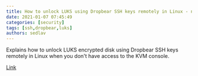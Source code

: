 ```yaml
---
title: How to unlock LUKS using Dropbear SSH keys remotely in Linux - nixCraft
date: 2021-01-07 07:45:49
categories: [security]
tags: [ssh,dropbear,luks]
authors: sedlav
---
```


Explains how to unlock LUKS encrypted disk using Dropbear SSH keys remotely in Linux when you don't have access to the KVM console.

[Link](https://www.cyberciti.biz/security/how-to-unlock-luks-using-dropbear-ssh-keys-remotely-in-linux/)
